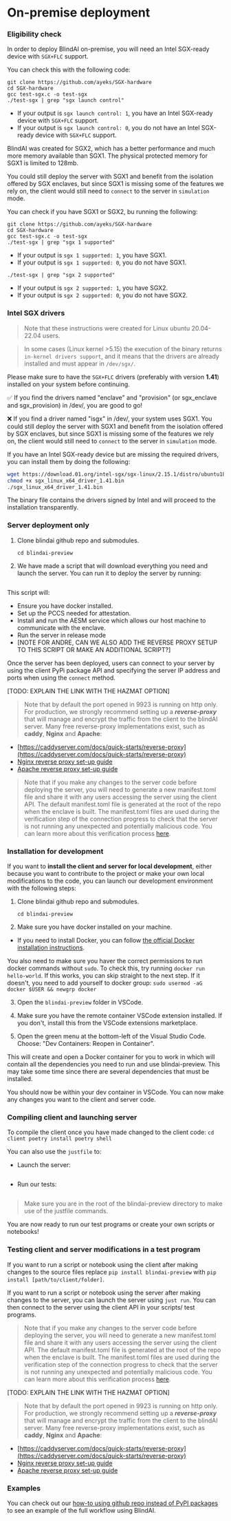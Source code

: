 # On-premise deployment

### Eligibility check

In order to deploy BlindAI on-premise, you will need an Intel SGX-ready device with `SGX+FLC` support.

You can check this with the following code:

  ```
  git clone https://github.com/ayeks/SGX-hardware
  cd SGX-hardware
  gcc test-sgx.c -o test-sgx
  ./test-sgx | grep "sgx launch control"
  ```

- If your output is `sgx launch control: 1`, you have an Intel SGX-ready device with `SGX+FLC` support.
- If your output is `sgx launch control: 0`, you do not have an Intel SGX-ready device with `SGX+FLC` support.

BlindAI was created for SGX2, which has a better performance and much more memory available than SGX1. The physical protected memory for SGX1 is limited to 128mb.

You could still deploy the server with SGX1 and benefit from the isolation offered by SGX enclaves, but since SGX1 is missing some of the features we rely on, the client would still need to `connect` to the server in `simulation` mode.

You can check if you have SGX1 or SGX2, bu running the following:

```
git clone https://github.com/ayeks/SGX-hardware
cd SGX-hardware
gcc test-sgx.c -o test-sgx
./test-sgx | grep "sgx 1 supported"
```

- If your output is `sgx 1 supported: 1`, you have SGX1.
- If your output is `sgx 1 supported: 0`, you do not have SGX1.

```
./test-sgx | grep "sgx 2 supported"
```

- If your output is `sgx 2 supported: 1`, you have SGX2.
- If your output is `sgx 2 supported: 0`, you do not have SGX2.

### Intel SGX drivers

>Note that these instructions were created for Linux ubuntu 20.04-22.04 users.

>In some cases (Linux kernel >5.15) the execution of the binary returns `in-kernel drivers support`, and it means that the drivers are already installed and must appear in `/dev/sgx/`. 

Please make sure to have the `SGX+FLC` drivers (preferably with version **1.41**) installed on your system before continuing.

✅ If you find the drivers named "enclave" and "provision" (or sgx\_enclave and sgx\_provision) in /dev/, you are good to go!

❌ If you find a driver named "isgx" in /dev/, your system uses SGX1. You could still deploy the server with SGX1 and benefit from the isolation offered by SGX enclaves, but since SGX1 is missing some of the features we rely on, the client would still need to `connect` to the server in `simulation` mode.

If you have an Intel SGX-ready device but are missing the required drivers, you can install them by doing the following:

```bash
wget https://download.01.org/intel-sgx/sgx-linux/2.15.1/distro/ubuntu18.04-server/sgx_linux_x64_driver_1.41.bin
chmod +x sgx_linux_x64_driver_1.41.bin
./sgx_linux_x64_driver_1.41.bin
```

The binary file contains the drivers signed by Intel and will proceed to the installation transparently.

### Server deployment only

1. Clone blindai github repo and submodules.
    ```git clone https://github.com/mithril-security/blindai-preview --recursive
    cd blindai-preview
    ```
2. We have made a script that will download everything you need and launch the server. You can run it to deploy the server by running:
    ```./on_premise_server_deployment.sh

    ```
This script will:
- Ensure you have docker installed.
- Set up the PCCS needed for attestation.
- Install and run the AESM service which allows our host machine to communicate with the enclave.
- Run the server in release mode
- [NOTE FOR ANDRE, CAN WE ALSO ADD THE REVERSE PROXY SETUP TO THIS SCRIPT OR MAKE AN ADDITIONAL SCRIPT?]

Once the server has been deployed, users can connect to your server by using the client PyPi package API and specifying the server IP address and ports when using the `connect` method.

[TODO: EXPLAIN THE LINK WITH THE HAZMAT OPTION]

>Note that by default the port opened in 9923 is running on http only. For production, we strongly recommend setting up a ***reverse-proxy*** that will manage and encrypt the traffic from the client to the blindAI server. Many free reverse-proxy implementations exist, such as **caddy**, **Nginx** and **Apache**:

- [https://caddyserver.com/docs/quick-starts/reverse-proxy](https://caddyserver.com/docs/quick-starts/reverse-proxy)
- [Nginx reverse proxy set-up guide](https://docs.nginx.com/nginx/admin-guide/web-server/reverse-proxy/)
- [Apache reverse proxy set-up guide](https://httpd.apache.org/docs/2.4/howto/reverse_proxy.html)

>Note that if you make any changes to the server code before deploying the server, you will need to generate a new manifest.toml file and share it with any users accessing the server using the client API. The default manifest.toml file is generated at the root of the repo when the enclave is built. The manifest.toml files are used during the verification step of the connection progress to check that the server is not running any unexpected and potentially malicious code. You can learn more about this verification process [here](link).

### Installation for development

If you want to **install the client and server for local development**, either because you want to contribute to the project or make your own local modifications to the code, you can launch our development environment with the following steps:

1. Clone blindai github repo and submodules.
    ```git clone https://github.com/mithril-security/blindai-preview --recursive
    cd blindai-preview
    ```

2. Make sure you have docker installed on your machine. 
- If you need to install Docker, you can follow [the official Docker installation instructions](https://docs.docker.com/engine/install). 

You also need to make sure you haver the correct permissions to run docker commands without `sudo`. 
To check this, try running `docker run hello-world`. If this works, you can skip straight to the next step. If it doesn't, you need to add yourself to docker group: 
    ```
    sudo usermod -aG docker $USER && newgrp docker
    ```

3. Open the `blindai-preview` folder in VSCode.   

4. Make sure you have the remote container VSCode extension installed. If you don't, install this from the VSCode extensions marketplace.

5. Open the green menu at the bottom-left of the Visual Studio Code.
Choose: "Dev Containers: Reopen in Container".

This will create and open a Docker container for you to work in which will contain all the dependencies you need to run and use blindai-preview. This may take some time since there are several dependencies that must be installed.

You should now be within your dev container in VSCode. You can now make any changes you want to the client and server code.

### Compiling client and launching server

To compile the client once you have made changed to the client code:
    ```cd client
    poetry install
    poetry shell
    ```

You can also use the `justfile` to:
- Launch the server: 
    ```just run
    ```
- Run our tests:
    ```just test
    ```
>Make sure you are in the root of the blindai-preview directory to make use of the justfile commands.

You are now ready to run our test programs or create your own scripts or notebooks!

### Testing client and server modifications in a test program

If you want to run a script or notebook using the client after making changes to the source files replace `pip install blindai-preview` with `pip install [path/to/client/folder]`.

If you want to run a script or notebook using the server after making changes to the server, you can launch the server using `just run`. You can then connect to the server using the client API in your scripts/ test programs.

>Note that if you make any changes to the server code before deploying the server, you will need to generate a new manifest.toml file and share it with any users accessing the server using the client API. The default manifest.toml file is generated at the root of the repo when the enclave is built. The manifest.toml files are used during the verification step of the connection progress to check that the server is not running any unexpected and potentially malicious code. You can learn more about this verification process [here](link).

[TODO: EXPLAIN THE LINK WITH THE HAZMAT OPTION]

>Note that by default the port opened in 9923 is running on http only. For production, we strongly recommend setting up a ***reverse-proxy*** that will manage and encrypt the traffic from the client to the blindAI server. Many free reverse-proxy implementations exist, such as **caddy**, **Nginx** and **Apache**:

- [https://caddyserver.com/docs/quick-starts/reverse-proxy](https://caddyserver.com/docs/quick-starts/reverse-proxy)
- [Nginx reverse proxy set-up guide](https://docs.nginx.com/nginx/admin-guide/web-server/reverse-proxy/)
- [Apache reverse proxy set-up guide](https://httpd.apache.org/docs/2.4/howto/reverse_proxy.html)

### Examples

You can check out our [how-to using github repo instead of PyPI packages](link) to see an example of the full workflow using BlindAI.
